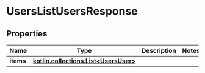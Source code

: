
# UsersListUsersResponse

## Properties
Name | Type | Description | Notes
------------ | ------------- | ------------- | -------------
**items** | [**kotlin.collections.List&lt;UsersUser&gt;**](UsersUser.md) |  | 



